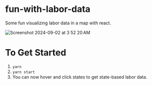 # fun-with-labor-data
Some fun visualizing labor data in a map with react.

![Screenshot 2024-09-02 at 3 52 20 AM](https://github.com/user-attachments/assets/45016db8-7513-4dd7-a9f2-da228b7c1766)

# To Get Started
1. `yarn`
2. `yarn start`
3. You can now hover and click states to get state-based labor data.
